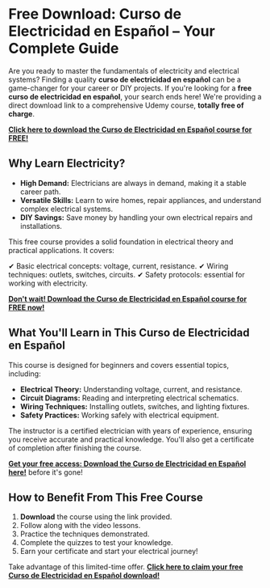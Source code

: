 # Free Download: Curso de Electricidad en Español – Your Complete Guide

Are you ready to master the fundamentals of electricity and electrical systems? Finding a quality **curso de electricidad en español** can be a game-changer for your career or DIY projects. If you're looking for a **free curso de electricidad en español**, your search ends here! We're providing a direct download link to a comprehensive Udemy course, **totally free of charge**.

[**Click here to download the Curso de Electricidad en Español course for FREE!**](https://udemywork.com/curso-de-electricidad-en-espanol)

## Why Learn Electricity?

*   **High Demand:** Electricians are always in demand, making it a stable career path.
*   **Versatile Skills:** Learn to wire homes, repair appliances, and understand complex electrical systems.
*   **DIY Savings:** Save money by handling your own electrical repairs and installations.

This free course provides a solid foundation in electrical theory and practical applications. It covers:

✔ Basic electrical concepts: voltage, current, resistance.
✔ Wiring techniques: outlets, switches, circuits.
✔ Safety protocols: essential for working with electricity.

[**Don't wait! Download the Curso de Electricidad en Español course for FREE now!**](https://udemywork.com/curso-de-electricidad-en-espanol)

## What You'll Learn in This Curso de Electricidad en Español

This course is designed for beginners and covers essential topics, including:

*   **Electrical Theory:** Understanding voltage, current, and resistance.
*   **Circuit Diagrams:** Reading and interpreting electrical schematics.
*   **Wiring Techniques:** Installing outlets, switches, and lighting fixtures.
*   **Safety Practices:** Working safely with electrical equipment.

The instructor is a certified electrician with years of experience, ensuring you receive accurate and practical knowledge. You'll also get a certificate of completion after finishing the course.

[**Get your free access: Download the Curso de Electricidad en Español here!**](https://udemywork.com/curso-de-electricidad-en-espanol) before it's gone!

## How to Benefit From This Free Course

1.  **Download** the course using the link provided.
2.  Follow along with the video lessons.
3.  Practice the techniques demonstrated.
4.  Complete the quizzes to test your knowledge.
5.  Earn your certificate and start your electrical journey!

Take advantage of this limited-time offer. **[Click here to claim your free Curso de Electricidad en Español download!](https://udemywork.com/curso-de-electricidad-en-espanol)**
